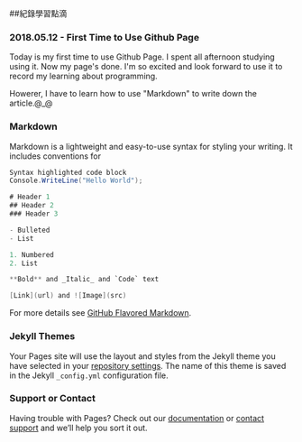 <meta http-equiv="Content-Type" content="text/html; charset=utf-8">
##紀錄學習點滴

### 2018.05.12 - First Time to Use Github Page

Today is my first time to use Github Page. 
I spent all afternoon studying using it. 
Now my page's done.
I'm so excited and look forward to use it to record my learning about programming.

Howerer, I have to learn how to use "Markdown" to write down the article.@_@

### Markdown

Markdown is a lightweight and easy-to-use syntax for styling your writing. It includes conventions for

```csharp
Syntax highlighted code block
Console.WriteLine("Hello World");

# Header 1
## Header 2
### Header 3

- Bulleted
- List

1. Numbered
2. List

**Bold** and _Italic_ and `Code` text

[Link](url) and ![Image](src)
```

For more details see [GitHub Flavored Markdown](https://guides.github.com/features/mastering-markdown/).

### Jekyll Themes

Your Pages site will use the layout and styles from the Jekyll theme you have selected in your [repository settings](https://github.com/YiHsuanLi0113/yihsuanli0113.github.io/settings). The name of this theme is saved in the Jekyll `_config.yml` configuration file.

### Support or Contact

Having trouble with Pages? Check out our [documentation](https://help.github.com/categories/github-pages-basics/) or [contact support](https://github.com/contact) and we’ll help you sort it out.
